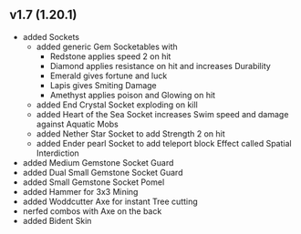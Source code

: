 ## v1.7 (1.20.1)
- added Sockets
  - added generic Gem Socketables with 
    - Redstone applies speed 2 on hit
    - Diamond applies resistance on hit and increases Durability
    - Emerald gives fortune and luck
    - Lapis gives Smiting Damage
    - Amethyst applies poison and Glowing on hit
  - added End Crystal Socket exploding on kill
  - added Heart of the Sea Socket increases Swim speed and damage against Aquatic Mobs
  - added Nether Star Socket to add Strength 2 on hit
  - added Ender pearl Socket to add teleport block Effect called Spatial Interdiction
- added Medium Gemstone Socket Guard
- added Dual Small Gemstone Socket Guard
- added Small Gemstone Socket Pomel
- added Hammer for 3x3 Mining
- added Woddcutter Axe for instant Tree cutting
- nerfed combos with Axe on the back
- added Bident Skin